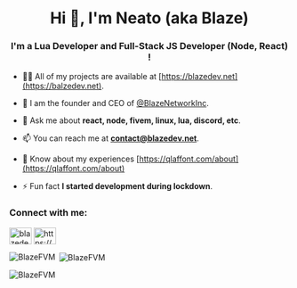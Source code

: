 <h1 align="center">Hi 👋, I'm Neato (aka Blaze) </h1>
<h3 align="center">I'm a Lua Developer and Full-Stack JS Developer (Node, React) !</h3>

- 👨‍💻 All of my projects are available at [https://blazedev.net](https://balzedev.net).

- 📝 I am the founder and CEO of [@BlazeNetworkInc](https://github.com/BlazeNetworkInc).

- 💬 Ask me about **react, node, fivem, linux, lua, discord, etc**.

- 📫 You can reach me at **contact@blazedev.net**.

- 📄 Know about my experiences [https://qlaffont.com/about](https://qlaffont.com/about)

- ⚡ Fun fact **I started development during lockdown**.


<h3 align="left">Connect with me:</h3>
<p align="left">
<a href="https://linkedin.com/in/blazedev" target="blank"><img align="center" src="https://raw.githubusercontent.com/rahuldkjain/github-profile-readme-generator/master/src/images/icons/Social/linked-in-alt.svg" alt="blazedev" height="30" width="40" /></a>
<a href="https://discord.gg/https://discord.gg/" target="blank"><img align="center" src="https://raw.githubusercontent.com/rahuldkjain/github-profile-readme-generator/master/src/images/icons/Social/discord.svg" alt="https://discord.gg/" height="30" width="40" /></a>
</p>

<p><img align="left" src="https://github-readme-stats.vercel.app/api/top-langs?username=BlazeFVM&show_icons=true&locale=en&layout=compact" alt="BlazeFVM" /></p>

<p>&nbsp;<img align="center" src="https://github-readme-stats.vercel.app/api?username=BlazeFVM&show_icons=true&locale=en" alt="BlazeFVM" /></p>

<p><img align="center" src="https://github-readme-streak-stats.herokuapp.com/?user=BlazeFVM&" alt="BlazeFVM" /></p>
